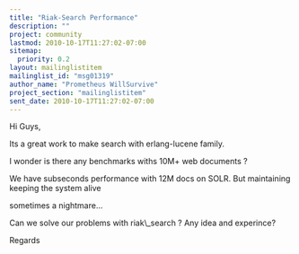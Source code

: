 ```yaml
---
title: "Riak-Search Performance"
description: ""
project: community
lastmod: 2010-10-17T11:27:02-07:00
sitemap:
  priority: 0.2
layout: mailinglistitem
mailinglist_id: "msg01319"
author_name: "Prometheus WillSurvive"
project_section: "mailinglistitem"
sent_date: 2010-10-17T11:27:02-07:00
---
```



Hi Guys,

Its a great work to make search with erlang-lucene family.

I wonder is there any benchmarks withs 10M+ web documents ?

We have subseconds performance with 12M docs on SOLR. But maintaining keeping 
the system alive

sometimes a nightmare...

Can we solve our problems with riak\\_search ? Any idea and experince? 

Regards

